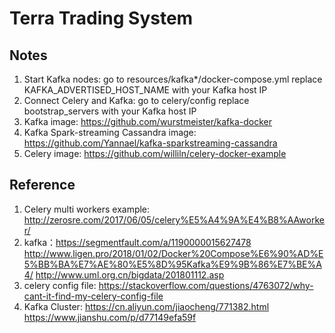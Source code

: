 # Terra Trading System

## Notes

1. Start Kafka nodes: go to resources/kafka*/docker-compose.yml replace KAFKA_ADVERTISED_HOST_NAME with your Kafka host IP
2. Connect Celery and Kafka: go to  celery/config replace bootstrap_servers with your Kafka host IP
3. Kafka image: https://github.com/wurstmeister/kafka-docker
4. Kafka Spark-streaming Cassandra image: https://github.com/Yannael/kafka-sparkstreaming-cassandra
5. Celery image: https://github.com/williln/celery-docker-example

## Reference
1. Celery multi workers example: http://zerosre.com/2017/06/05/celery%E5%A4%9A%E4%B8%AAworker/
2. kafka：https://segmentfault.com/a/1190000015627478
http://www.ligen.pro/2018/01/02/Docker%20Compose%E6%90%AD%E5%BB%BA%E7%AE%80%E5%8D%95Kafka%E9%9B%86%E7%BE%A4/
http://www.uml.org.cn/bigdata/201801112.asp
3. celery config file: https://stackoverflow.com/questions/4763072/why-cant-it-find-my-celery-config-file
4. Kafka Cluster: https://cn.aliyun.com/jiaocheng/771382.html
https://www.jianshu.com/p/d77149efa59f


